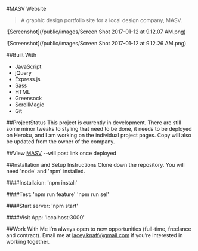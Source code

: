 #MASV Website
>A graphic design portfolio site for a local design company, MASV.

![Screenshot](/public/images/Screen Shot 2017-01-12 at 9.12.07 AM.png)

![Screenshot](/public/images/Screen Shot 2017-01-12 at 9.12.26 AM.png)


##Built With
* JavaScript
* jQuery
* Express.js
* Sass
* HTML
* Greensock
* ScrollMagic
* Git

##ProjectStatus
This project is currently in development. There are still some minor tweaks to styling that need to be done, it needs to be deployed on Heroku, and I am working on the individual project pages. Copy will also be updated from the owner of the company.

##View
[MASV](https://github.com/lrknaff/masv) --will post link once deployed

##Installation and Setup Instructions
Clone down the repository. You will need 'node' and 'npm' installed.

####Installaion:
'npm install'

####Test:
'npm run feature'
'npm run sel'

####Start server:
'npm start'

####Visit App:
'localhost:3000'

##Work With Me
I'm always open to new opportunities (full-time, freelance and contract). Email me at lacey.knaff@gmail.com if you’re interested in working together.
